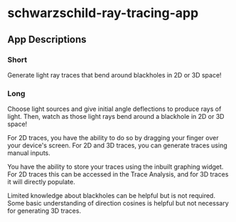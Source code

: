 # schwarzschild-ray-tracing-app

## App Descriptions

### Short

Generate light ray traces that bend around blackholes in 2D or 3D space!

### Long

Choose light sources and give initial angle deflections to produce rays of light. Then, watch as those light rays bend around a blackhole in 2D or 3D space!

For 2D traces, you have the ability to do so by dragging your finger over your device's screen. For 2D and 3D traces, you can generate traces using manual inputs.

You have the ability to store your traces using the inbuilt graphing widget. For 2D traces this can be accessed in the Trace Analysis, and for 3D traces it will directly populate.

Limited knowledge about blackholes can be helpful but is not required. Some basic understanding of direction cosines is helpful but not necessary for generating 3D traces.
